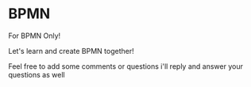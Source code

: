 # BPMN
For BPMN Only!

Let's learn and create BPMN together! 

Feel free to add some comments or questions
i'll reply and answer your questions as well 
